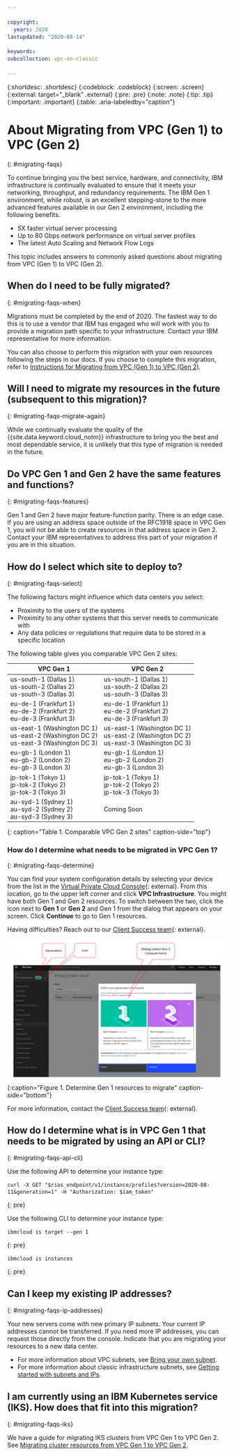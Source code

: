 ```yaml
---

copyright:
  years: 2020
lastupdated: "2020-08-14"

keywords:
subcollection: vpc-on-classic

---
```


{:shortdesc: .shortdesc}
{:codeblock: .codeblock}
{:screen: .screen}
{:external: target="_blank" .external}
{:pre: .pre}
{:note: .note}
{:tip: .tip}
{:important: .important}
{:table: .aria-labeledby="caption"}

# About Migrating from VPC (Gen 1) to VPC (Gen 2)
{: #migrating-faqs}

To continue bringing you the best service, hardware, and connectivity, IBM infrastructure is continually evaluated to ensure that it meets your networking, throughput, and redundancy requirements.  The IBM Gen 1 environment, while robust, is an excellent stepping-stone to the more advanced features available in our Gen 2 environment, including the following benefits.

* 5X faster virtual server processing
* Up to 80 Gbps network performance on virtual server profiles
* The latest Auto Scaling and Network Flow Logs

This topic includes answers to commonly asked questions about migrating from VPC (Gen 1) to VPC (Gen 2).

## When do I need to be fully migrated?
{: #migrating-faqs-when}

Migrations must be completed by the end of 2020.  The fastest way to do this is to use a vendor that IBM has engaged who will work with you to provide a migration path specific to your infrastructure.  Contact your IBM representative for more information.

You can also choose to perform this migration with your own resources following the steps in our docs. If you choose to complete this migration, refer to [Instructions for Migrating from VPC (Gen 1) to VPC (Gen 2)](/docs/vpc-on-classic?topic=vpc-on-classic-migrating-vpc).

## Will I need to migrate my resources in the future (subsequent to this migration)?
{: #migrating-faqs-migrate-again}

While we continually evaluate the quality of the {{site.data.keyword.cloud_notm}} infrastructure to bring you the best and most dependable service, it is unlikely that this type of migration is needed in the future.

## Do VPC Gen 1 and Gen 2 have the same features and functions?
{: #migrating-faqs-features}

Gen 1 and Gen 2 have major feature-function parity. There is an edge case. If you are using an address space outside of the RFC1918 space in VPC Gen 1, you will not be able to create resources in that address space in Gen 2. Contact your IBM representatives to address this part of your migration if you are in this situation.

## How do I select which site to deploy to?
{: #migrating-faqs-select}

The following factors might influence which data centers you select:

* Proximity to the users of the systems
* Proximity to any other systems that this server needs to communicate with
* Any data policies or regulations that require data to be stored in a specific location

The following table gives you comparable VPC Gen 2 sites:

|VPC Gen 1|VPC Gen 2|
|-----|-----|
|us-south-1 (Dallas 1)<br>us-south-2 (Dallas 2)<br>us-south-3 (Dallas 3)|us-south-1 (Dallas 1)<br>us-south-2 (Dallas 2)<br>us-south-3 (Dallas 3)|
|eu-de-1 (Frankfurt 1)<br>eu-de-2 (Frankfurt 2)<br>eu-de-3 (Frankfurt 3)|eu-de-1 (Frankfurt 1)<br>eu-de-2 (Frankfurt 2)<br>eu-de-3 (Frankfurt 3)|
|us-east-1 (Washington DC 1)<br>us-east-2 (Washington DC 2)<br>us-east-3 (Washington DC 3)|us-east-1 (Washington DC 1)<br>us-east-2 (Washington DC 2)<br>us-east-3 (Washington DC 3)|
|eu-gb-1 (London 1)<br>eu-gb-2 (London 2)<br>eu-gb-3 (London 3)|eu-gb-1 (London 1)<br>eu-gb-2 (London 2)<br>eu-gb-3 (London 3)|
|jp-tok-1 (Tokyo 1)<br>jp-tok-2 (Tokyo 2)<br>jp-tok-3 (Tokyo 3)|jp-tok-1 (Tokyo 1)<br>jp-tok-2 (Tokyo 2)<br>jp-tok-3 (Tokyo 3)|
|au-syd-1 (Sydney 1)<br>au-syd-2 (Sydney 2)<br>au-syd-3 (Sydney 3)|Coming Soon|
{: caption="Table 1. Comparable VPC Gen 2 sites" caption-side="top"}

### How do I determine what needs to be migrated in VPC Gen 1?
{: #migrating-faqs-determine}

You can find your system configuration details by selecting your device from the list in the [Virtual Private Cloud Console](https://cloud.ibm.com/login){: external}. From this location, go to the upper left corner and click **VPC Infrastructure**.  You might have both Gen 1 and Gen 2 resources.  To switch between the two, click the icon next to **Gen 1** or **Gen 2** and Gen 1 from the dialog that appears on your screen.  Click **Continue** to go to Gen 1 resources.

Having difficulties?  Reach out to our [Client Success team](https://www.ibm.com/cloud/data-centers/?focusArea=WCP%20-%20Pooled%20CSM&contactmodule){: external}.

![Migrating-Faqs.](images/vpc-migrate-determine-resources.svg){:caption="Figure 1. Determine Gen 1 resources to migrate" caption-side="bottom"}

For more information, contact the [Client Success team](https://www.ibm.com/cloud/data-centers/?focusArea=WCP%20-%20Pooled%20CSM&contactmodule){: external}.

## How do I determine what is in VPC Gen 1 that needs to be migrated by using an API or CLI?
{: #migrating-faqs-api-cli}

Use the following API to determine your instance type:

```
curl -X GET "$rias_endpoint/v1/instance/profiles?version=2020-08-11&generation=1" -H "Authorization: $iam_token"
```
{: pre}

Use the following CLI to determine your instance type:

```
ibmcloud is target --gen 1
```
{: pre}

```
ibmcloud is instances
```
{: pre}

## Can I keep my existing IP addresses?  
{: #migrating-faqs-ip-addresses}

Your new servers come with new primary IP subnets. Your current IP addresses cannot be transferred. If you need more IP addresses, you can request those directly from the console. Indicate that you are migrating your resources to a new data center.

* For more information about VPC subnets, see [Bring your own subnet](https://cloud.ibm.com/docs/vpc?topic=vpc-configuring-address-prefixes).
* For more information about classic infrastructure subnets, see [Getting started with subnets and IPs](/docs/subnets?topic=subnets-getting-started).

## I am currently using an IBM Kubernetes service (IKS).  How does that fit into this migration?  
{: #migrating-faqs-iks}

We have a guide for migrating IKS clusters from VPC Gen 1 to VPC Gen 2. See [Migrating cluster resources from VPC Gen 1 to VPC Gen 2](/docs/containers?topic=containers-vpc_migrate_tutorial).
